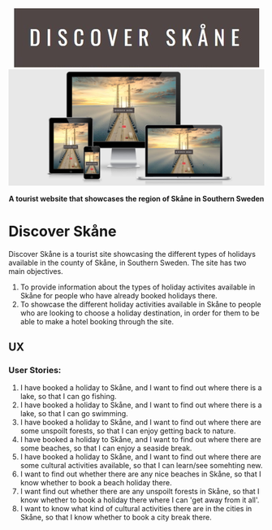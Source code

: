 <div align="center">
    <img src="assets/images/discover-skane-logo.jpg" alt="Discover Skåne logo">
    <img src="assets/images/responsive-screenshot.jpg" alt="Responsive images of the Discover Skåne website.">
    
**A tourist website that showcases the region of Skåne in Southern Sweden**
</div>

# **Discover Skåne**
Discover Skåne is a tourist site showcasing the different types of holidays available in the county of Skåne, in Southern Sweden.
The site has two main objectives.
1. To provide information about the types of holiday activites available in Skåne for people who have already booked holidays there.
2. To showcase the different holiday activities available in Skåne to people who are looking to choose a holiday destination, 
in order for them to be able to make a hotel booking through the site.

## UX
### User Stories:
1. I have booked a holiday to Skåne, and I want to find out where there is a lake, so that I can go fishing.
2. I have booked a holiday to Skåne, and I want to find out where there is a lake, so that I can go swimming.
3. I have booked a holiday to Skåne, and I want to find out where there are some unspoilt forests, so that I can enjoy getting back to nature.
4. I have booked a holiday to Skåne, and I want to find out where there are some beaches, so that I can enjoy a seaside break.
5. I have booked a holiday to Skåne, and I want to find out where there are some cultural activities available, so that I can learn/see somehting new.
6. I want to find out whether there are any nice beaches in Skåne, so that I know whether to book a beach holiday there.
7. I want find out whether there are any unspoilt forests in Skåne, so that I know whether to book a holiday there where I can 'get away from it all'. 
8. I want to know what kind of cultural activities there are in the cities in Skåne, so that I know whether to book a city break there.
